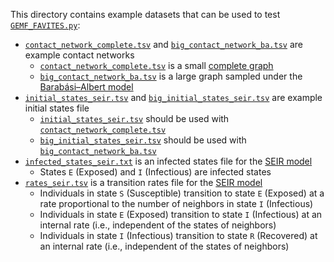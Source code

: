 This directory contains example datasets that can be used to test [`GEMF_FAVITES.py`](../GEMF_FAVITES.py):
* [`contact_network_complete.tsv`](contact_network_complete.tsv) and [`big_contact_network_ba.tsv`](big_contact_network_ba.tsv) are example contact networks
  * [`contact_network_complete.tsv`](contact_network_complete.tsv) is a small [complete graph](https://en.wikipedia.org/wiki/Complete_graph)
  * [`big_contact_network_ba.tsv`](big_contact_network_ba.tsv) is a large graph sampled under the [Barabási–Albert model](https://en.wikipedia.org/wiki/Barab%C3%A1si%E2%80%93Albert_model)
* [`initial_states_seir.tsv`](initial_states_seir.tsv) and [`big_initial_states_seir.tsv`](big_initial_states_seir.tsv) are example initial states file
  * [`initial_states_seir.tsv`](initial_states_seir.tsv) should be used with [`contact_network_complete.tsv`](contact_network_complete.tsv)
  * [`big_initial_states_seir.tsv`](big_initial_states_seir.tsv) should be used with [`big_contact_network_ba.tsv`](big_contact_network_ba.tsv)
* [`infected_states_seir.txt`](infected_states_seir.txt) is an infected states file for the [SEIR model](https://en.wikipedia.org/wiki/Compartmental_models_in_epidemiology#The_SEIR_model)
  * States `E` (Exposed) and `I` (Infectious) are infected states
* [`rates_seir.tsv`](rates_seir.tsv) is a transition rates file for the [SEIR model](https://en.wikipedia.org/wiki/Compartmental_models_in_epidemiology#The_SEIR_model)
  * Individuals in state `S` (Susceptible) transition to state `E` (Exposed) at a rate proportional to the number of neighbors in state `I` (Infectious)
  * Individuals in state `E` (Exposed) transition to state `I` (Infectious) at an internal rate (i.e., independent of the states of neighbors)
  * Individuals in state `I` (Infectious) transition to state `R` (Recovered) at an internal rate (i.e., independent of the states of neighbors)
